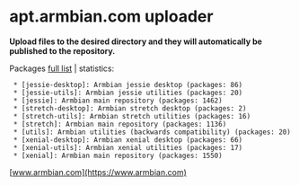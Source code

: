 # apt.armbian.com uploader

**Upload files to the desired directory and they will automatically be published to the repository.**

Packages [full list](content.txt) | statistics:

	 * [jessie-desktop]: Armbian jessie desktop (packages: 86)
	 * [jessie-utils]: Armbian jessie utilities (packages: 20)
	 * [jessie]: Armbian main repository (packages: 1462)
	 * [stretch-desktop]: Armbian stretch desktop (packages: 2)
	 * [stretch-utils]: Armbian stretch utilities (packages: 16)
	 * [stretch]: Armbian main repository (packages: 1136)
	 * [utils]: Armbian utilities (backwards compatibility) (packages: 20)
	 * [xenial-desktop]: Armbian xenial desktop (packages: 66)
	 * [xenial-utils]: Armbian xenial utilities (packages: 17)
	 * [xenial]: Armbian main repository (packages: 1550)

[www.armbian.com](https://www.armbian.com)
